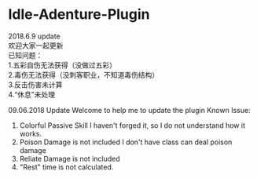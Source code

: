 # Idle-Adenture-Plugin

2018.6.9 update  
欢迎大家一起更新  
已知问题：  
1.五彩自伤无法获得（没做过五彩）  
2.毒伤无法获得（没刺客职业，不知道毒伤结构）  
3.反击伤害未计算  
4.“休息”未处理  

09.06.2018 Update
Welcome to help me to update the plugin
Known Issue:
1. Colorful Passive Skill
I haven't forged it, so I do not understand how it works.
2. Poison Damage is not included
I don't have class can deal poison damage
3. Reliate Damage is not included
4. "Rest" time is not calculated. 
